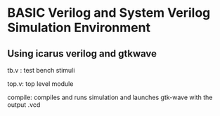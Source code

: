 # BASIC Verilog and System Verilog Simulation Environment
## Using icarus verilog and gtkwave

tb.v : test bench stimuli

top.v: top level module

compile: compiles and runs simulation and launches gtk-wave with the output .vcd
